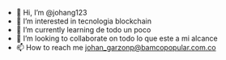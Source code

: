 - 👋 Hi, I’m @johang123 
- 👀 I’m interested in tecnologia blockchain
- 🌱 I’m currently learning de todo un poco
- 💞️ I’m looking to collaborate on todo lo que este a mi alcance
- 📫 How to reach me johan_garzonp@bamcopopular.com.co

<!---
johang123/johang123 is a ✨ special ✨ repository because its `README.md` (this file) appears on your GitHub profile.
You can click the Preview link to take a look at your changes.
--->
